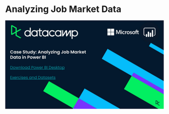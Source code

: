 # Analyzing Job Market Data

![](https://github.com/asadali27232/PowerBI-CaseStudies-Projects/blob/main/Analyzing-Job-Market-Data/Images/0001.jpg)
